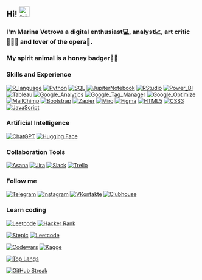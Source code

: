 ## Hi! <img src="https://user-images.githubusercontent.com/1303154/88677602-1635ba80-d120-11ea-84d8-d263ba5fc3c0.gif" width="28px" alt="hi">
### I'm Marina Vetrova a digital enthusiast💻, analyst📈, art critic👩🏻‍🎓 and lover of the opera🎼.
### My spirit animal is a honey badger🍯🦡

### Skills and Experience
[![R_language](https://img.shields.io/badge/-R-090909?style=for-the-badge&logo=r&logoColor=276DC3)](#)
[![Python](https://img.shields.io/badge/-Python-090909?style=for-the-badge&logo=python&logoColor=yellow)](#)
[![SQL](https://img.shields.io/badge/-SQL-090909?style=for-the-badge&logo=PostgreSQL&logoColor=blue)](#)
[![JupiterNotebook](https://img.shields.io/badge/-JupyterHub-090909?style=for-the-badge&logo=Jupyter&logoColor=FF4A00)](#)
[![RStudio](https://img.shields.io/badge/-RStudio-090909?style=for-the-badge&logo=RStudio&logoColor=75AADB)](#)
[![Power_BI](https://img.shields.io/badge/-Power_BI-090909?style=for-the-badge&logo=power-bi&logoColor=F2C811)](#)
[![Tableau](https://img.shields.io/badge/-Tableau-090909?style=for-the-badge&logo=Tableau&logoColor=E97627)](#)
[![Google_Analytics](https://img.shields.io/badge/-Google_Analytics-090909?style=for-the-badge&logo=google-analytics&logoColor=E37400)](#)
[![Google_Tag_Manager](https://img.shields.io/badge/-GTM-090909?style=for-the-badge&logo=google-tag-manager&logoColor=246FDB)](#)
[![Google_Optimize](https://img.shields.io/badge/-Google_Optimize-090909?style=for-the-badge&logo=google-optimize&logoColor=B366F6)](#)
[![MailChimp](https://img.shields.io/badge/-MailChimp-090909?style=for-the-badge&logo=MailChimp&logoColor=FFE01B)](#)
[![Bootstrap](https://img.shields.io/badge/-Bootstrap-090909?style=for-the-badge&logo=bootstrap&logoColor=7952B3)](#)
[![Zapier](https://img.shields.io/badge/-Zapier-090909?style=for-the-badge&logo=zapier&logoColor=FF4A00)](#)
[![Miro](https://img.shields.io/badge/-Miro-090909?style=for-the-badge&logo=miro&logoColor=F2C811)](https://miro.com/app/board/o9J_knnnqGQ=/)
[![Figma](https://img.shields.io/badge/-Figma-090909?style=for-the-badge&logo=figma&logoColor=F24E1E)](#)
[![HTML5](https://img.shields.io/badge/-HTML5-090909?style=for-the-badge&logo=HTML5&logoColor=E34F26)](#)
[![CSS3](https://img.shields.io/badge/-CSS3-090909?style=for-the-badge&logo=CSS3&logoColor=1572B6)](#)
[![JavaScript](https://img.shields.io/badge/-JavaScript-090909?style=for-the-badge&logo=JavaScript&logoColor=F7DF1E)](#)

### Artificial Intelligence

[![ChatGPT](https://img.shields.io/badge/-ChatGPT-090909?style=for-the-badge&logo=openai&logoColor=white)](#)
[![Hugging Face](https://img.shields.io/badge/Hugging%20face-090909?style=for-the-badge&logo=huggingface&logoColor=yellow)](https://huggingface.co/marinavetrova)

### Collaboration Tools

[![Asana](https://img.shields.io/badge/-Asana-090909?style=for-the-badge&logo=asana&logoColor=F06A6A)](#)
[![Jira](https://img.shields.io/badge/-Jira-090909?style=for-the-badge&logo=jira&logoColor=0052CC)](#) 
[![Slack](https://img.shields.io/badge/-Slack-090909?style=for-the-badge&logo=slack&logoColor=4A154B)](#)
[![Trello](https://img.shields.io/badge/-Trello-090909?style=for-the-badge&logo=trello&logoColor=0052CC)](#) 

### Follow me
[![Telegram](https://img.shields.io/badge/-Telegram-090909?style=for-the-badge&logo=Telegram&logoColor=26A5E4)](https://t.me/marinavetrova)
[![Instagram](https://img.shields.io/badge/-Instagram-090909?style=for-the-badge&logo=Instagram&logoColor=E4405F)](https://www.instagram.com/marina.d.vetrova)
[![VKontakte](https://img.shields.io/badge/-VKontakte-090909?style=for-the-badge&logo=VK&logoColor=4680C2)](https://vk.com/marina_veter)
[![Clubhouse](https://img.shields.io/badge/-Clubhouse-090909?style=for-the-badge&logo=Clubhouse&logoColor=6515DD)](https://www.joinclubhouse.com/@marinavetrova)

### Learn coding
[![Leetcode](https://img.shields.io/badge/Leetcode-090909?style=for-the-badge&logo=Leetcode&logoColor=ffa116)](https://leetcode.com/u/MarinaVetrova/)
[![Hacker Rank](https://img.shields.io/badge/-Hacker%20Rank-090909?style=for-the-badge&logo=hackerrank&logoColor=white)](https://www.hackerrank.com/profile/marina_vetrova)

[![Stepic](https://img.shields.io/badge/Stepic-090909?style=for-the-badge&logo=Stepic&logoColor=ffa116)](https://leetcode.com/u/MarinaVetrova/)
[![Leetcode](https://img.shields.io/badge/Leetcode-090909?style=for-the-badge&logo=Leetcode&logoColor=ffa116)](https://leetcode.com/u/MarinaVetrova/)

[![Codewars](https://img.shields.io/badge/Codewars-090909?style=for-the-badge&logo=Codewars&logoColor=b1361e)](https://www.codewars.com/r/gWh5VQ)
[![Kagge](https://img.shields.io/badge/-Kaggle-090909?style=for-the-badge&logo=kaggle&logoColor=20BEFF)](https://www.kaggle.com/marinavetrova)


[![Top Langs](https://github-readme-stats.vercel.app/api/top-langs/?username=MarinaDVetrova&layout=compact&langs_count=8&theme=highcontrast)]()

[![GitHub Streak](http://github-readme-streak-stats.herokuapp.com?user=MarinaDVetrova&theme=dark&background=000000)](https://git.io/streak-stats)
